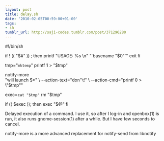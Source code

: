 ```yaml
---
layout: post
title: delay.sh
date: '2010-02-05T00:59:00+01:00'
tags:
- sh
tumblr_url: http://saji-codes.tumblr.com/post/371296280
---
```

#!/bin/sh

if ! (( "$#" )) ; then
  printf "USAGE: %s \n" "`basename "$0"`"
  exit
fi

tmp="`mktemp`"
printf 1 > "$tmp"

notify-more \
        "will launch $*" \
        --action-text="don''t!" \
        --action-cmd="printf 0 > \"$tmp\""

exec=`cat "$tmp"`
rm "$tmp"

if (( $exec )); then
  exec "$@"
fi



Delayed execution of a command. I use it, so after I log-in and openbox(1) is run, it also runs gnome-session(1) after a while. But I have few seconds to cancel.



notify-more is a more advanced replacement for notify-send from libnotify
